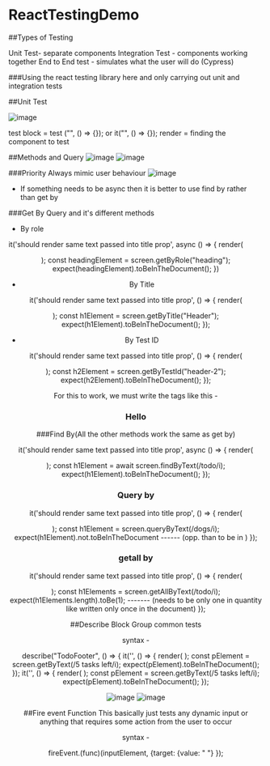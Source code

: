 # ReactTestingDemo

##Types of Testing

Unit Test- separate components
Integration Test - components working together
End to End test - simulates what the user will do (Cypress)

###Using the react testing library here and only carrying out unit and integration tests

##Unit Test

![image](https://user-images.githubusercontent.com/75015574/230585658-1179d3b6-b42a-46e2-9805-272f790ba6b5.png)

test block = test ("", () => {}); or it("", () => {});
render = finding the component to test

##Methods and Query
![image](https://user-images.githubusercontent.com/75015574/230590667-3a24c6bd-7a9a-47cd-89f7-7e9ae4c69ebd.png)
![image](https://user-images.githubusercontent.com/75015574/230591065-d9ee0808-61e9-4a5a-b456-0cb71ca625ff.png)

###Priority
Always mimic user behaviour
![image](https://user-images.githubusercontent.com/75015574/230592374-3131b401-2676-4cc5-8f1c-fcf2af7591b9.png)
- If something needs to be async then it is better to use find by rather than get by

###Get By Query and it's different methods

- By role

it('should render same text passed into title prop', async () => {
    render(<Header title="My Header"/>);
    const headingElement = screen.getByRole("heading");
    expect(headingElement).toBeInTheDocument();
}) 

- By Title

 it('should render same text passed into title prop', () => {
     render(
         <Header 
           title="todo"
         />
     );
     const h1Element = screen.getByTitle("Header");
     expect(h1Element).toBeInTheDocument();
 });
 
 - By Test ID 
 
 it('should render same text passed into title prop', () => {
     render(
         <Header 
           title="todo"
         />
     );
     const h2Element = screen.getByTestId("header-2");
     expect(h2Element).toBeInTheDocument();
 });
 
 For this to work, we must write the tags like this - <h3 data-testid="header-2" className="header">Hello</h3>
 
 ###Find By(All the other methods work the same as get by)
 
 it('should render same text passed into title prop', async () => {
     render(
         <Header 
           title="todo"
         />
     );
     const h1Element = await screen.findByText(/todo/i);
     expect(h1Element).toBeInTheDocument();
 });
 
 ### Query by 
 
 it('should render same text passed into title prop', () => {
     render(
         <Header 
           title="todo"
         />
     );
     const h1Element = screen.queryByText(/dogs/i);
     expect(h1Element).not.toBeInTheDocument ------ (opp. than to be in )
 });
 
 ### getall by 
 
  it('should render same text passed into title prop', () => {
     render(
         <Header 
           title="todo"
         />
     );
     const h1Elements = screen.getAllByText(/todo/i);
     expect(h1Elements.length).toBe(1); ------- (needs to be only one in quantity like written only once in the document)
 });
 
 ##Describe Block 
 Group common tests 
 
 syntax - 
 
 describe("TodoFooter", () => {
  it('', () => {
    render( );
    const pElement = screen.getByText(/5 tasks left/i);
    expect(pElement).toBeInTheDocument();
  });
  it('', () => {
    render( );
    const pElement = screen.getByText(/5 tasks left/i);
    expect(pElement).toBeInTheDocument();
  });
 
 ![image](https://user-images.githubusercontent.com/75015574/230601226-d600920b-47ef-41c0-bd53-670e5ecb8b35.png)
![image](https://user-images.githubusercontent.com/75015574/230601340-7b94a6a3-fc93-4f45-ab70-5b075f99eb86.png)

 
##Fire event Function 
This basically just tests any dynamic input or anything that requires some action from the user to occur

syntax - 

fireEvent.(func)(inputElement, {target: {value: " "} });



